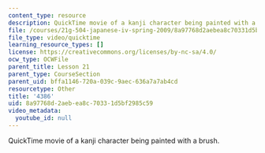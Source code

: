 ```yaml
---
content_type: resource
description: QuickTime movie of a kanji character being painted with a brush.
file: /courses/21g-504-japanese-iv-spring-2009/8a97768d2aebea8c70331d5bf2985c59_4386.mov
file_type: video/quicktime
learning_resource_types: []
license: https://creativecommons.org/licenses/by-nc-sa/4.0/
ocw_type: OCWFile
parent_title: Lesson 21
parent_type: CourseSection
parent_uid: bffa1146-720a-039c-9aec-636a7a7ab4cd
resourcetype: Other
title: '4386'
uid: 8a97768d-2aeb-ea8c-7033-1d5bf2985c59
video_metadata:
  youtube_id: null
---
```

QuickTime movie of a kanji character being painted with a brush.
